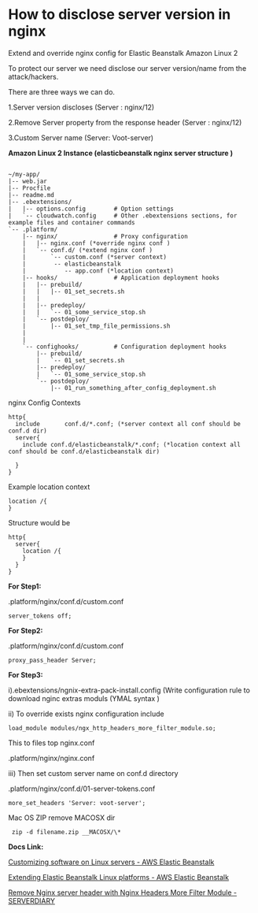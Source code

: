 # How to disclose server version in nginx
Extend and override nginx config for Elastic Beanstalk Amazon Linux 2

To protect our server we need disclose our server version/name from the attack/hackers.

There are three ways we can do.

1.Server version discloses (Server : nginx/12)

2.Remove Server property from the response header (Server : nginx/12)

3.Custom Server name (Server: Voot-server)

 

**Amazon Linux 2 Instance (elasticbeanstalk nginx server structure )**
```

~/my-app/
|-- web.jar
|-- Procfile
|-- readme.md
|-- .ebextensions/
|   |-- options.config        # Option settings
|   `-- cloudwatch.config     # Other .ebextensions sections, for example files and container commands
`-- .platform/
    |-- nginx/                # Proxy configuration
    |   |-- nginx.conf (*override nginx conf )
    |   `-- conf.d/ (*extend nginx conf )
    |       `-- custom.conf (*server context)
    |        -- elasticbeanstalk
    |           -- app.conf (*location context)
    |-- hooks/                # Application deployment hooks
    |   |-- prebuild/
    |   |   |-- 01_set_secrets.sh
    |   |   
    |   |-- predeploy/
    |   |   `-- 01_some_service_stop.sh
    |   `-- postdeploy/
    |       |-- 01_set_tmp_file_permissions.sh
    |       
    |       
    `-- confighooks/          # Configuration deployment hooks
        |-- prebuild/
        |   `-- 01_set_secrets.sh
        |-- predeploy/
        |   `-- 01_some_service_stop.sh
        `-- postdeploy/
            |-- 01_run_something_after_config_deployment.sh
 ```           
nginx Config Contexts

```
http{
  include       conf.d/*.conf; (*server context all conf should be conf.d dir)
  server{
    include conf.d/elasticbeanstalk/*.conf; (*location context all conf should be conf.d/elasticbeanstalk dir)
    
  }
}
```
Example location context
```
location /{
}
```
Structure would be
```
http{
  server{
    location /{
    }
  }
}
```
**For Step1:**

.platform/nginx/conf.d/custom.conf

```
server_tokens off;
```
**For Step2:**

.platform/nginx/conf.d/custom.conf

```
proxy_pass_header Server;
```
**For Step3:**

i).ebextensions/ngnix-extra-pack-install.config (Write  configuration rule to download nginc extras moduls (YMAL syntax )

ii) To override exists nginx configuration include 

```
load_module modules/ngx_http_headers_more_filter_module.so;
```
This to files top nginx.conf

.platform/nginx/nginx.conf

iii) Then set custom server name on  conf.d directory 

.platform/nginx/conf.d/01-server-tokens.conf

```
more_set_headers 'Server: voot-server';
```
 

Mac OS ZIP remove MACOSX dir
```
 zip -d filename.zip __MACOSX/\*
```
 


 

**Docs Link:**

[
Customizing software on Linux servers - AWS Elastic Beanstalk ](https://docs.aws.amazon.com/elasticbeanstalk/latest/dg/customize-containers-ec2.html)

[
Extending Elastic Beanstalk Linux platforms - AWS Elastic Beanstalk ](https://docs.aws.amazon.com/elasticbeanstalk/latest/dg/platforms-linux-extend.html)

[Remove Nginx server header with Nginx Headers More Filter Module - SERVERDIARY  ](https://serverdiary.com/linux/remove-nginx-server-header-with-nginx-headers-more-filter-module/)
